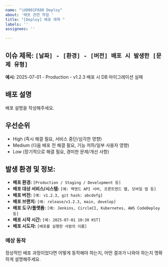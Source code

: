 ```yaml
---
name: "\U0001F680 Deploy"
about: '배포 관련 작업 '
title: "[Deploy] 배포 제목 "
labels: ''
assignees: ''

---
```


## **이슈 제목:** `[날짜] - [환경] - [버전] 배포 시 발생한 [문제 유형]`

**예시:** 2025-07-01 - Production - v1.2.3 배포 시 DB 마이그레이션 실패

## 배포 설명 
배포 설명을 작성해주세요.

## 우선순위
- High (즉시 해결 필요, 서비스 중단/심각한 영향)
- Medium (다음 배포 전 해결 필요, 기능 저하/일부 사용자 영향)
- Low (장기적으로 해결 필요, 경미한 문제/개선 사항)


## **발생 환경 및 정보:**

* **배포 환경:** `[Production / Staging / Development 등]`
* **배포 대상 서비스/시스템:** `[예: 백엔드 API 서버, 프론트엔드 웹, 모바일 앱 등]`
* **배포 버전:** `[예: v1.2.3, git hash: abcdefg]`
* **배포 브랜치:** `[예: release/v1.2.3, main, develop]`
* **배포 도구/플랫폼:** `[예: Jenkins, CircleCI, Kubernetes, AWS CodeDeploy 등]`
* **배포 시작 시간:** `[예: 2025-07-01 10:30 KST]`
* **배포 시도자:** `[배포를 실행한 사람의 이름]`


### 예상 동작

정상적인 배포 과정이었다면 어떻게 동작해야 하는지, 어떤 결과가 나와야 하는지 명확하게 설명해주세요.
